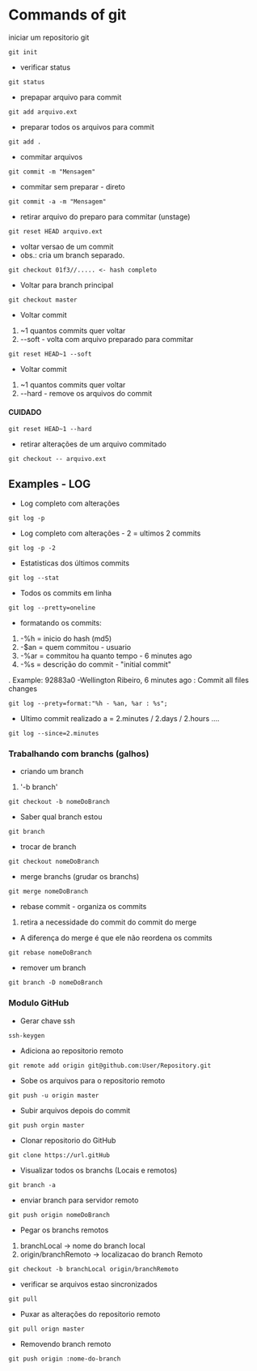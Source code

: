 # Commands of git

iniciar um repositorio git
```
git init
```

- verificar status 
```
git status
```

- prepapar arquivo para commit
```
git add arquivo.ext
```

- preparar todos os arquivos para commit
```
git add .
```

- commitar arquivos
```
git commit -m "Mensagem"
```

- commitar sem preparar - direto
```
git commit -a -m "Mensagem"
```

- retirar arquivo do preparo para commitar (unstage)
```
git reset HEAD arquivo.ext
```

- voltar versao de um commit
- obs.: cria um branch separado.
```
git checkout 01f3//..... <- hash completo
``` 

- Voltar para branch principal
``` 
git checkout master
```

- Voltar commit 
1. ~1 quantos commits quer voltar
2. --soft - volta com arquivo preparado para commitar
 
```
git reset HEAD~1 --soft 
```

- Voltar commit 
1. ~1 quantos commits quer voltar
2. --hard - remove os arquivos do commit 
####  CUIDADO ##
```
git reset HEAD~1 --hard
```

- retirar alterações de um arquivo commitado
```
git checkout -- arquivo.ext
```


## Examples - LOG #

- Log completo com alterações
```
git log -p
```

- Log completo com alterações - 2 = ultimos 2 commits
```
git log -p -2
```

- Estatisticas dos últimos commits
```
git log --stat
```

- Todos os commits em linha
```
git log --pretty=oneline
```

- formatando os commits:

1. -%h = inicio do hash (md5)
2. -$an = quem commitou - usuario
3. -%ar = commitou ha quanto tempo - 6 minutes ago
4. -%s = descrição do commit - "initial commit"

. Example: 92883a0 -Wellington Ribeiro, 6 minutes ago : Commit all files changes
```
git log --prety=format:"%h - %an, %ar : %s";
```

- Ultimo commit realizado a = 2.minutes / 2.days / 2.hours ....
```
git log --since=2.minutes
```


### Trabalhando com branchs (galhos) ##

- criando um branch
1. '-b branch'
```
git checkout -b nomeDoBranch
```

- Saber qual branch estou
```
git branch
```

- trocar de branch
```
git checkout nomeDoBranch
```

- merge branchs (grudar os branchs)
```
git merge nomeDoBranch
```

- rebase commit - organiza os commits
1.  retira a necessidade do commit do commit do merge
- A diferença do merge é que ele não reordena os commits
```
git rebase nomeDoBranch
```

- remover um branch
```
git branch -D nomeDoBranch
```

### Modulo GitHub ##

- Gerar chave ssh
```
ssh-keygen
```

- Adiciona ao repositorio remoto
```
git remote add origin git@github.com:User/Repository.git
```

- Sobe os arquivos para o repositorio remoto
```
git push -u origin master
```

- Subir arquivos depois do commit
```
git push orgin master
```

- Clonar repositorio do GitHub
```
git clone https://url.gitHub
```

- Visualizar todos os branchs (Locais e remotos)
```
git branch -a
```

- enviar branch para servidor remoto
```
git push origin nomeDoBranch
```

- Pegar os branchs remotos
1. branchLocal -> nome do branch local
2. origin/branchRemoto -> localizacao do branch Remoto
```
git checkout -b branchLocal origin/branchRemoto
```

- verificar se arquivos estao sincronizados
```
git pull
```

- Puxar as alterações do repositorio remoto
```
git pull orign master
```

- Removendo branch remoto
```
git push origin :nome-do-branch
```



